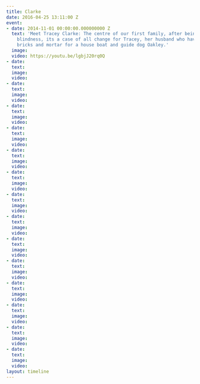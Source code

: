 ```yaml
---
title: Clarke
date: 2016-04-25 13:11:00 Z
event:
- date: 2014-11-01 00:00:00.000000000 Z
  text: 'Meet Tracey Clarke: The centre of our first family, after being hit by sudden
    blindness, its a case of all change for Tracey, her husband who have switched
    bricks and mortar for a house boat and guide dog Oakley.'
  image: 
  video: https://youtu.be/lgbjJ20rq0Q
- date: 
  text: 
  image: 
  video: 
- date: 
  text: 
  image: 
  video: 
- date: 
  text: 
  image: 
  video: 
- date: 
  text: 
  image: 
  video: 
- date: 
  text: 
  image: 
  video: 
- date: 
  text: 
  image: 
  video: 
- date: 
  text: 
  image: 
  video: 
- date: 
  text: 
  image: 
  video: 
- date: 
  text: 
  image: 
  video: 
- date: 
  text: 
  image: 
  video: 
- date: 
  text: 
  image: 
  video: 
- date: 
  text: 
  image: 
  video: 
- date: 
  text: 
  image: 
  video: 
- date: 
  text: 
  image: 
  video: 
layout: timeline
---
```


